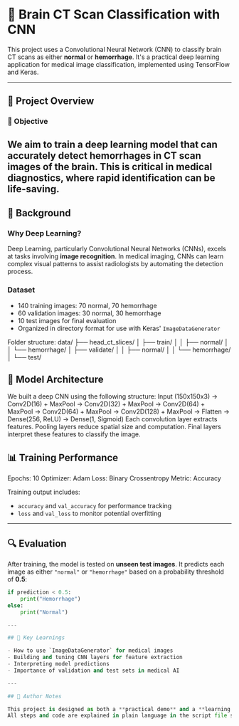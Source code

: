 # 🧠 Brain CT Scan Classification with CNN

This project uses a Convolutional Neural Network (CNN) to classify brain CT scans as either **normal** or **hemorrhage**. It's a practical deep learning application for medical image classification, implemented using TensorFlow and Keras.

---

## 🧾 Project Overview

### 🎯 Objective
We aim to train a deep learning model that can accurately detect hemorrhages in CT scan images of the brain. This is critical in medical diagnostics, where rapid identification can be life-saving.
---

## 🧠 Background

### Why Deep Learning?
Deep Learning, particularly Convolutional Neural Networks (CNNs), excels at tasks involving **image recognition**. In medical imaging, CNNs can learn complex visual patterns to assist radiologists by automating the detection process.

### Dataset
- 140 training images: 70 normal, 70 hemorrhage
- 60 validation images: 30 normal, 30 hemorrhage
- 10 test images for final evaluation
- Organized in directory format for use with Keras' `ImageDataGenerator`

Folder structure:
data/ ├── head_ct_slices/ │ ├── train/ │ │ ├── normal/ │ │ └── hemorrhage/ │ ├── validate/ │ │ ├── normal/ │ │ └── hemorrhage/ │ └── test/

## 🧬 Model Architecture

We built a deep CNN using the following structure:
Input (150x150x3)
→ Conv2D(16) + MaxPool
→ Conv2D(32) + MaxPool
→ Conv2D(64) + MaxPool
→ Conv2D(64) + MaxPool
→ Conv2D(128) + MaxPool
→ Flatten
→ Dense(256, ReLU)
→ Dense(1, Sigmoid)
Each convolution layer extracts features. Pooling layers reduce spatial size and computation. Final layers interpret these features to classify the image.

## 📊 Training Performance
Epochs: 10
Optimizer: Adam
Loss: Binary Crossentropy
Metric: Accuracy

Training output includes:
- `accuracy` and `val_accuracy` for performance tracking
- `loss` and `val_loss` to monitor potential overfitting

---

## 🔍 Evaluation

After training, the model is tested on **unseen test images**. It predicts each image as either `"normal"` or `"hemorrhage"` based on a probability threshold of **0.5**:

```python
if prediction < 0.5:
    print("Hemorrhage")
else:
    print("Normal")

---

## 📌 Key Learnings

- How to use `ImageDataGenerator` for medical images
- Building and tuning CNN layers for feature extraction
- Interpreting model predictions
- Importance of validation and test sets in medical AI

---

## 🧠 Author Notes

This project is designed as both a **practical demo** and a **learning tool**.  
All steps and code are explained in plain language in the script file so that learners can follow along.

